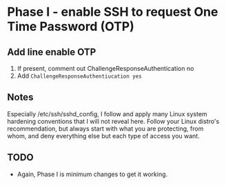 # Phase I - enable SSH to request One Time Password (OTP)

## Add line enable OTP
1. If present, comment out ChallengeResponseAuthentication no
2. Add ```ChallengeResponseAuthentiucation yes```

## Notes
Especially /etc/ssh/sshd_config, I follow and apply many Linux system hardening conventions that I will not reveal here.  Follow your Linux distro's recommendation, but always start with what you are protecting, from whom, and deny everything else but each type of access you want.

## TODO

- Again, Phase I is minimum changes to get it working.  
